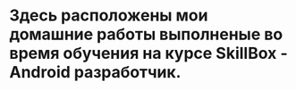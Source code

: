 # Здесь расположены мои домашние работы выполненые во время обучения на курсе SkillBox - Android разработчик.
